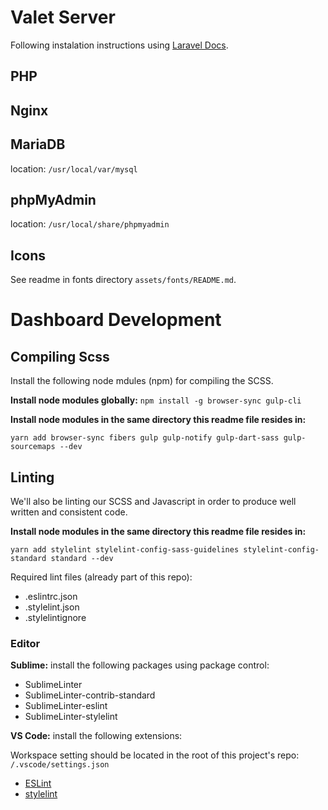 # Valet Server

Following instalation instructions using [Laravel Docs](https://laravel.com/docs/valet).


## PHP


## Nginx


## MariaDB

location: `/usr/local/var/mysql`


## phpMyAdmin

location: `/usr/local/share/phpmyadmin`


## Icons

See readme in fonts directory `assets/fonts/README.md`.


# Dashboard Development


## Compiling Scss

Install the following node mdules (npm) for compiling the SCSS.

**Install node modules globally:** `npm install -g browser-sync gulp-cli`

**Install node modules in the same directory this readme file resides in:**

`yarn add browser-sync fibers gulp gulp-notify gulp-dart-sass gulp-sourcemaps --dev`


## Linting

We'll also be linting our SCSS and Javascript in order to produce well written and consistent code.

**Install node modules in the same directory this readme file resides in:**

`yarn add stylelint stylelint-config-sass-guidelines stylelint-config-standard standard --dev`

Required lint files (already part of this repo):

- .eslintrc.json
- .stylelint.json
- .stylelintignore

### Editor

**Sublime:** install the following packages using package control:

- SublimeLinter
- SublimeLinter-contrib-standard
- SublimeLinter-eslint
- SublimeLinter-stylelint

**VS Code:** install the following extensions:

Workspace setting should be located in the root of this project's repo: `/.vscode/settings.json`

- [ESLint](https://marketplace.visualstudio.com/items?itemName=dbaeumer.vscode-eslint)
- [stylelint](https://marketplace.visualstudio.com/items?itemName=stylelint.vscode-stylelint)
